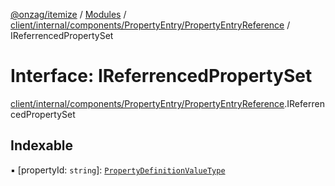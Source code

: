 [@onzag/itemize](../README.md) / [Modules](../modules.md) / [client/internal/components/PropertyEntry/PropertyEntryReference](../modules/client_internal_components_PropertyEntry_PropertyEntryReference.md) / IReferrencedPropertySet

# Interface: IReferrencedPropertySet

[client/internal/components/PropertyEntry/PropertyEntryReference](../modules/client_internal_components_PropertyEntry_PropertyEntryReference.md).IReferrencedPropertySet

## Indexable

▪ [propertyId: `string`]: [`PropertyDefinitionValueType`](../modules/base_Root_Module_ItemDefinition_PropertyDefinition.md#propertydefinitionvaluetype)
